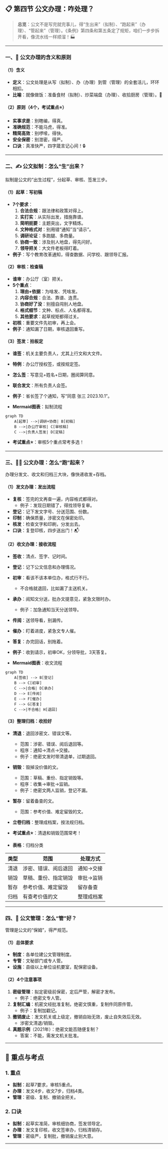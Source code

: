 ## 📋 第四节 公文办理：咋处理？

> **总览**：公文不是写完就完事儿，得“生出来”（拟制）、“跑起来”（办理）、“管起来”（管理）。《条例》第四条和第五条定了规矩，咱们一步步拆开看，像流水线一样顺溜！🏭

---

### 一、🧠 公文办理的含义和原则

#### （1）含义
- **定义**：公文处理是从写（拟制）、办（办理）到管（管理）的全套活儿，环环相扣。  
- **比喻**：就像做饭：准备食材（拟制）、炒菜端盘（办理）、收拾厨房（管理）。🍳

#### （2）原则（4个，考试重点⭐）
- **实事求是**：别瞎编，得真。  
- **准确规范**：不能马虎，得准。  
- **精简高效**：别啰嗦，得快。  
- **安全保密**：别泄密，得严。  
- **口诀**：真准快严，四字箴言记心间！🔒

---

### 二、✍️ 公文拟制：怎么“生”出来？

拟制是公文的“出生过程”，分起草、审核、签发三步。

#### （1）起草：写初稿
- **7个要求**：  
  1. **合法合规**：跟法律和政策对得上。  
  2. **实打实**：从实际出发，措施靠谱。  
  3. **简明扼要**：主题突出，文字精炼。  
  4. **文种格式对**：别用错“通知”当“请示”。  
  5. **调研论证**：多跑腿、多商量。  
  6. **协商一致**：涉及别人地盘，得先问好。  
  7. **领导把关**：大文件老板得盯着。  
- **例子**：写个教育改革通知，得查数据、问学校、跟领导汇报。

#### （2）审核：检查稿
- **谁审**：办公厅（室）把关。  
- **5个重点**：  
  1. **理由+依据**：为啥发、凭啥发。  
  2. **内容合规**：合法、靠谱、连贯。  
  3. **协商好了没**：别擅自闯别人地盘。  
  4. **格式细节**：文种、标点、人名都得准。  
  5. **其他要求**：起草规矩都得过关。  
- **初核**：重要文件先初审，再上会。  
- **例子**：通知漏了日期，审核退回重写。

#### （3）签发：拍板定
- **谁签**：机关主要负责人，尤其上行文和大文件。  
- **特例**：办公厅授权签，或按规定签。  
- **怎么签**：写意见+姓名+日期，圈阅算同意。  
- **联合发文**：所有负责人会签。  
- **例子**：省长签了个通知，写“同意 张三 2023.10.1”。

- **Mermaid图表**：拟制流程
```mermaid
graph TD
    A[起草] -->|调研+协商| B[初稿]
    B -->|办公厅审核| C[审核稿]
    C -->|负责人签发| D[定稿]
```

- **考试重点⭐**：审核5个重点常考多选！

---

### 三、🏃‍♂️ 公文办理：怎么“跑”起来？

办理分发文、收文和归档三大块，像快递收发+存档。

#### （1）发文办理：发出流程
- **复核**：签完的文再查一遍，内容格式都得对。  
  - 例子：发现日期错了，得找领导复审。  
- **登记**：记下发文字号、分送范围、份数。  
- **印制**：确保质量，涉密文在保密处印。  
- **核发**：检查文字和印刷，分发出去。  
- **口诀**：复登印核，四步送出门！📬

#### （2）收文办理：接收流程
- **签收**：清点、签字、记时间。  
- **登记**：记下公文信息和办理情况。  
- **初审**：看该不该本单位办，格式行不行。  
  - 不合格就退回，比如漏了主送机关。  
- **承办**：阅知文分送，批办文提意见，紧急文限时办。  
  - 例子：加急通知当天分送领导。  
- **传阅**：送领导看，别漏传。  
- **催办**：盯着进度，紧急文专人催。  
- **答复**：办完回话，别拖着。  
- **例子**：收到请示，初审OK，分领导批，3天答复。

- **Mermaid图表**：收文流程
```mermaid
graph TD
    A[签收] --> B[登记]
    B --> C[初审]
    C -->|合格| D[承办]
    D --> E[传阅]
    E --> F[催办]
    F --> G[答复]
    C -->|不合格| H[退回]
```

#### （3）整理归档：收拾好
- **清退**：退回涉密文、错误文等。  
  - 范围：涉密、错误、阅后退回等。  
  - 程序：通知→清点→交接。  
  - 例子：绝密文发时带清退单，过期退回。  
- **销毁**：毁掉没价值的文。  
  - 范围：草稿、重份、指定销毁等。  
  - 程序：收集→审批→监销。  
  - 例子：绝密文两人监销，登记不漏。  
- **暂存**：留着备查的文。  
  - 范围：参考价值、难定留毁的文。  
- **立卷归档**：整理成档案，按法规归档。  
- **考试重点⭐**：清退和销毁范围常考！

- **表格**：归档分类

| 类型   | 范围                     | 处理方式         |
|--------|-------------------------|-----------------|
| 清退   | 涉密、错误、阅后退回   | 通知→交接       |
| 销毁   | 草稿、重份、指定销毁   | 审批→监销       |
| 暂存   | 参考价值、难定留毁     | 留存备查       |
| 归档   | 有查考价值的文         | 整理成档案     |

---

### 四、🔐 公文管理：怎么“管”好？

管理是公文的“保姆”，得严规范。

#### （1）总体要求
- **制度**：各单位建公文管理制度。  
- **专管**：文秘部门或专人管。  
- **设施**：县级以上单位设机要室，配保密设备。

#### （2）4个注意事项
1. **密级管理**：拟定密级前保密，定后严管，解密才发布。  
   - 例子：绝密文专人管。  
2. **复制汇编**：机密文经批准复制，绝密文慎重，复制件同原件管。  
   - 例子：复制加戳记。  
3. **撤销废止**：发文机关或上级定，撤销自始无效，废止自失效后无效。  
   - 涉密文清退/销毁。  
4. **真题示例**（2021年）：绝密文能否随便复制？  
   - 答案：不能，需发文机关批准。

---

## 🌟 重点与考点
### 1. 重点
- **拟制**：起草7要求，审核5重点。  
- **办理**：发文4步，收文7步，归档4类。  
- **管理**：密级、复制、撤销全把关。

### 2. 口诀
- **拟制**：起草实准简，审核细协商，签发领导定。  
- **办理**：发文复印核，收文签审办，归档清销存。  
- **管理**：密级严，复制批，撤销废止别大意。

---
